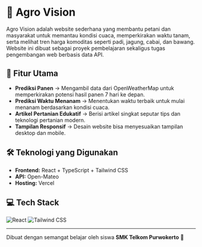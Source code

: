 # 🌾 Agro Vision

Agro Vision adalah website sederhana yang membantu petani dan masyarakat untuk memantau kondisi cuaca, memperkirakan waktu tanam, serta melihat tren harga komoditas seperti padi, jagung, cabai, dan bawang.  
Website ini dibuat sebagai proyek pembelajaran sekaligus tugas pengembangan web berbasis data API.

## 🚀 Fitur Utama
- **Prediksi Panen** → Mengambil data dari OpenWeatherMap untuk memperkirakan potensi hasil panen 7 hari ke depan.
- **Prediksi Waktu Menanam** → Menentukan waktu terbaik untuk mulai menanam berdasarkan kondisi cuaca.
- **Artikel Pertanian Edukatif** → Berisi artikel singkat seputar tips dan teknologi pertanian modern.
- **Tampilan Responsif** → Desain website bisa menyesuaikan tampilan desktop dan mobile.

## 🛠️ Teknologi yang Digunakan
- **Frontend:** React + TypeScript + Tailwind CSS  
- **API:** Open-Mateo
- **Hosting:** Vercel  

## 💻 Tech Stack
![React](https://img.shields.io/badge/-React-61DAFB?logo=react&logoColor=white&style=for-the-badge)
![Tailwind CSS](https://img.shields.io/badge/-TailwindCSS-38B2AC?logo=tailwind-css&logoColor=white&style=for-the-badge)

---

Dibuat dengan semangat belajar oleh siswa **SMK Telkom Purwokerto** 🌱
